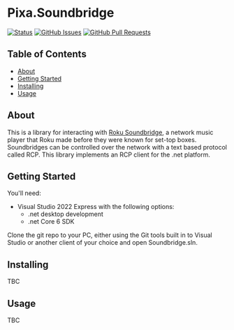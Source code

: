 # Pixa.Soundbridge

[![Status](https://img.shields.io/badge/status-active-success.svg)]()
[![GitHub Issues](https://img.shields.io/github/issues/pixafera/soundbridge.svg)](https://github.com/pixafera/soundbridge/issues)
[![GitHub Pull Requests](https://img.shields.io/github/issues-pr/pixafera/soundbridge.svg)](https://github.com/pixafera/soundbridge/pulls)

## Table of Contents

+ [About](#about)
+ [Getting Started](#getting_started)
+ [Installing](#installing)
+ [Usage](#usage)

## About <a name="about"></a>

This is a library for interacting with [Roku Soundbridge](https://en.wikipedia.org/wiki/SoundBridge), a network music
player that Roku made before they were known for set-top boxes.  Soundbridges can be controlled over the network with
a text based protocol called RCP.  This library implements an RCP client for the .net platform.

## Getting Started <a name="getting_started"></a>

You'll need:

* Visual Studio 2022 Express with the following options:
  * .net desktop development
  * .net Core 6 SDK

Clone the git repo to your PC, either using the Git tools built in to Visual Studio or another client of your choice
and open Soundbridge.sln.

## Installing <a name="installing"></a>

TBC

## Usage <a name="usage"></a>

TBC